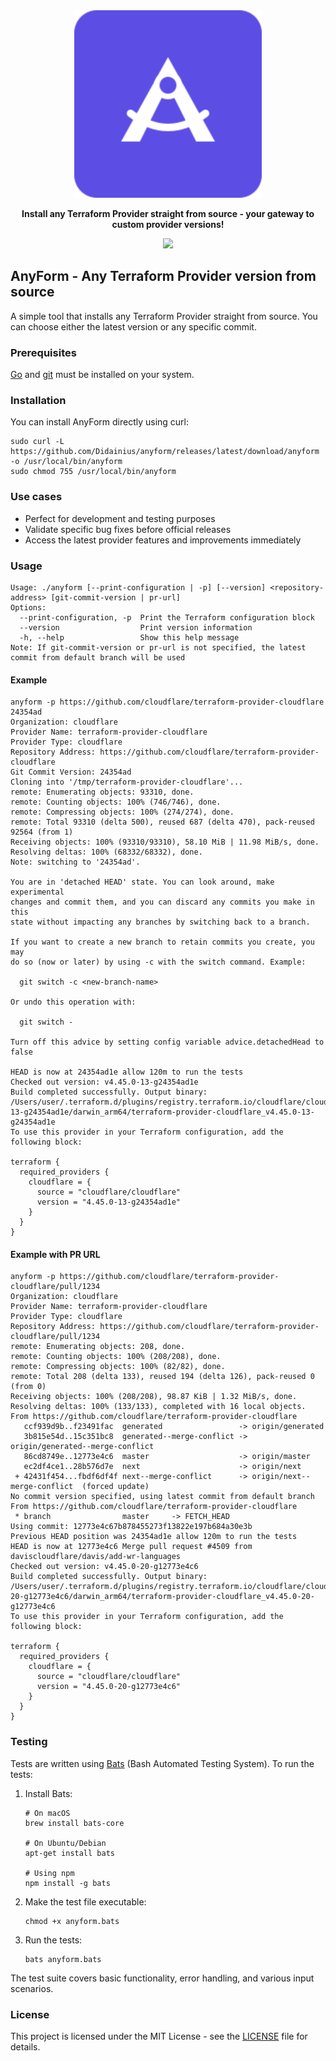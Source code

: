 <div align="center">
    <picture>
        <img src="images/anyform-logo.svg" width="300">
    </picture>
    <p><strong>Install any Terraform Provider straight from source - your gateway to custom provider versions!</strong></p>
   
  <a href="https://opensource.org/licenses/MIT"><img src="https://img.shields.io/badge/License-MIT-blue.svg?style=for-the-badge" /></a>
</div>

## AnyForm - Any Terraform Provider version from source

A simple tool that installs any Terraform Provider straight from source. You can choose either the
latest version or any specific commit.

### Prerequisites

[Go](https://go.dev/) and [git](https://git-scm.com/) must be installed on your system.

### Installation

You can install AnyForm directly using curl:

```shell
sudo curl -L https://github.com/Didainius/anyform/releases/latest/download/anyform -o /usr/local/bin/anyform
sudo chmod 755 /usr/local/bin/anyform
```

### Use cases

* Perfect for development and testing purposes
* Validate specific bug fixes before official releases
* Access the latest provider features and improvements immediately


### Usage

```shell
Usage: ./anyform [--print-configuration | -p] [--version] <repository-address> [git-commit-version | pr-url]
Options:
  --print-configuration, -p  Print the Terraform configuration block
  --version                  Print version information
  -h, --help                 Show this help message
Note: If git-commit-version or pr-url is not specified, the latest commit from default branch will be used
```

#### Example

```shell
anyform -p https://github.com/cloudflare/terraform-provider-cloudflare 24354ad
Organization: cloudflare
Provider Name: terraform-provider-cloudflare
Provider Type: cloudflare
Repository Address: https://github.com/cloudflare/terraform-provider-cloudflare
Git Commit Version: 24354ad
Cloning into '/tmp/terraform-provider-cloudflare'...
remote: Enumerating objects: 93310, done.
remote: Counting objects: 100% (746/746), done.
remote: Compressing objects: 100% (274/274), done.
remote: Total 93310 (delta 500), reused 687 (delta 470), pack-reused 92564 (from 1)
Receiving objects: 100% (93310/93310), 58.10 MiB | 11.98 MiB/s, done.
Resolving deltas: 100% (68332/68332), done.
Note: switching to '24354ad'.

You are in 'detached HEAD' state. You can look around, make experimental
changes and commit them, and you can discard any commits you make in this
state without impacting any branches by switching back to a branch.

If you want to create a new branch to retain commits you create, you may
do so (now or later) by using -c with the switch command. Example:

  git switch -c <new-branch-name>

Or undo this operation with:

  git switch -

Turn off this advice by setting config variable advice.detachedHead to false

HEAD is now at 24354ad1e allow 120m to run the tests
Checked out version: v4.45.0-13-g24354ad1e
Build completed successfully. Output binary: /Users/user/.terraform.d/plugins/registry.terraform.io/cloudflare/cloudflare/4.45.0-13-g24354ad1e/darwin_arm64/terraform-provider-cloudflare_v4.45.0-13-g24354ad1e
To use this provider in your Terraform configuration, add the following block:

terraform {
  required_providers {
    cloudflare = {
      source = "cloudflare/cloudflare"
      version = "4.45.0-13-g24354ad1e"
    }
  }
}
```

#### Example with PR URL

```shell
anyform -p https://github.com/cloudflare/terraform-provider-cloudflare/pull/1234
Organization: cloudflare
Provider Name: terraform-provider-cloudflare
Provider Type: cloudflare
Repository Address: https://github.com/cloudflare/terraform-provider-cloudflare/pull/1234
remote: Enumerating objects: 208, done.
remote: Counting objects: 100% (208/208), done.
remote: Compressing objects: 100% (82/82), done.
remote: Total 208 (delta 133), reused 194 (delta 126), pack-reused 0 (from 0)
Receiving objects: 100% (208/208), 98.87 KiB | 1.32 MiB/s, done.
Resolving deltas: 100% (133/133), completed with 16 local objects.
From https://github.com/cloudflare/terraform-provider-cloudflare
   ccf939d9b..f23491fac  generated                 -> origin/generated
   3b815e54d..15c351bc8  generated--merge-conflict -> origin/generated--merge-conflict
   86cd8749e..12773e4c6  master                    -> origin/master
   ec2df4ce1..28b576d7e  next                      -> origin/next
 + 42431f454...fbdf6df4f next--merge-conflict      -> origin/next--merge-conflict  (forced update)
No commit version specified, using latest commit from default branch
From https://github.com/cloudflare/terraform-provider-cloudflare
 * branch                master     -> FETCH_HEAD
Using commit: 12773e4c67b878455273f13822e197b684a30e3b
Previous HEAD position was 24354ad1e allow 120m to run the tests
HEAD is now at 12773e4c6 Merge pull request #4509 from daviscloudflare/davis/add-wr-languages
Checked out version: v4.45.0-20-g12773e4c6
Build completed successfully. Output binary: /Users/user/.terraform.d/plugins/registry.terraform.io/cloudflare/cloudflare/4.45.0-20-g12773e4c6/darwin_arm64/terraform-provider-cloudflare_v4.45.0-20-g12773e4c6
To use this provider in your Terraform configuration, add the following block:

terraform {
  required_providers {
    cloudflare = {
      source = "cloudflare/cloudflare"
      version = "4.45.0-20-g12773e4c6"
    }
  }
}
```

### Testing

Tests are written using [Bats](https://github.com/bats-core/bats-core) (Bash Automated Testing System). To run the tests:

1. Install Bats:
   ```shell
   # On macOS
   brew install bats-core

   # On Ubuntu/Debian
   apt-get install bats

   # Using npm
   npm install -g bats
   ```

2. Make the test file executable:
   ```shell
   chmod +x anyform.bats
   ```

3. Run the tests:
   ```shell
   bats anyform.bats
   ```

The test suite covers basic functionality, error handling, and various input scenarios.

### License

This project is licensed under the MIT License - see the [LICENSE](LICENSE) file for details.

